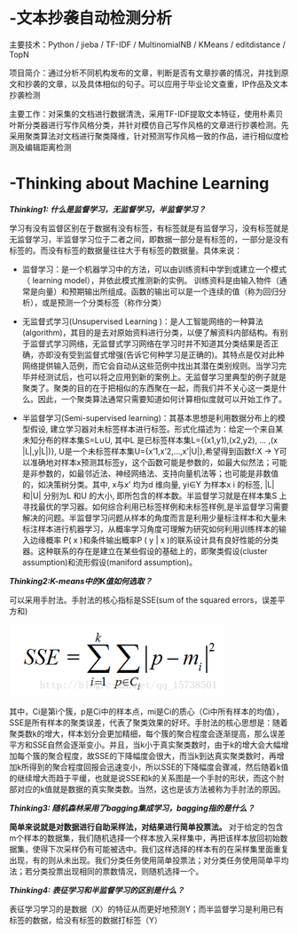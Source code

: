 # -文本抄袭自动检测分析

主要技术：Python / jieba / TF-IDF / MultinomialNB / KMeans / editdistance / TopN

项目简介：通过分析不同机构发布的文章，判断是否有文章抄袭的情况，并找到原文和抄袭的文章，以及具体相似的句子。可以应用于毕业论文查重，IP作品及文本抄袭检测

主要工作：对采集的文档进行数据清洗，采用TF-IDF提取文本特征，使用朴素贝叶斯分类器进行写作风格分类，并针对模仿自己写作风格的文章进行抄袭检测。先采用聚类算法对文档进行聚类降维，针对预测写作风格一致的作品，进行相似度检测及编辑距离检测

# -Thinking about Machine Learning

***Thinking1: 什么是监督学习，无监督学习，半监督学习？***

学习有没有监督区别在于数据有没有标签，有标签就是有监督学习，没有标签就是无监督学习，半监督学习位于二者之间，即数据一部分是有标签的，一部分是没有标签的。而没有标签的数据量往往大于有标签的数据量。具体来说：

* 监督学习：是一个机器学习中的方法，可以由训练资料中学到或建立一个模式（ learning model），并依此模式推测新的实例。
训练资料是由输入物件（通常是向量）和预期输出所组成。函数的输出可以是一个连续的值（称为回归分析），或是预测一个分类标签（称作分类）

* 无监督式学习(Unsupervised Learning )：是人工智能网络的一种算法(algorithm)，其目的是去对原始资料进行分类，以便了解资料内部结构。有别于监督式学习网络，无监督式学习网络在学习时并不知道其分类结果是否正确，亦即没有受到监督式增强(告诉它何种学习是正确的)。其特点是仅对此种网络提供输入范例，而它会自动从这些范例中找出其潜在类别规则。当学习完毕并经测试后，也可以将之应用到新的案例上。无监督学习里典型的例子就是聚类了。聚类的目的在于把相似的东西聚在一起，而我们并不关心这一类是什么。因此，一个聚类算法通常只需要知道如何计算相似度就可以开始工作了。

* 半监督学习(Semi-supervised learning)：其基本思想是利用数据分布上的模型假设, 建立学习器对未标签样本进行标签。形式化描述为：给定一个来自某未知分布的样本集S=L∪U, 其中L 是已标签样本集L={(x1,y1),(x2,y2), … ,(x |L|,y|L|)}, U是一个未标签样本集U={x’1,x’2,…,x’|U|},希望得到函数f:X → Y可以准确地对样本x预测其标签y，这个函数可能是参数的，如最大似然法；可能是非参数的，如最邻近法、神经网络法、支持向量机法等；也可能是非数值的，如决策树分类。其中, x与x’  均为d 维向量, yi∈Y 为样本x i 的标签, |L| 和|U| 分别为L 和U 的大小, 即所包含的样本数。半监督学习就是在样本集S 上寻找最优的学习器。如何综合利用已标签样例和未标签样例,是半监督学习需要解决的问题。半监督学习问题从样本的角度而言是利用少量标注样本和大量未标注样本进行机器学习，从概率学习角度可理解为研究如何利用训练样本的输入边缘概率 P( x )和条件输出概率P ( y | x )的联系设计具有良好性能的分类器。这种联系的存在是建立在某些假设的基础上的，即聚类假设(cluster  assumption)和流形假设(maniford assumption)。

***Thinking2:K-means中的K值如何选取？***
  
   可以采用手肘法。手肘法的核心指标是SSE(sum of the squared errors，误差平方和)

   ![SSE](/SSE.png)

   其中，Ci是第i个簇，p是Ci中的样本点，mi是Ci的质心（Ci中所有样本的均值），SSE是所有样本的聚类误差，代表了聚类效果的好坏。手肘法的核心思想是：随着聚类数k的增大，样本划分会更加精细，每个簇的聚合程度会逐渐提高，那么误差平方和SSE自然会逐渐变小。并且，当k小于真实聚类数时，由于k的增大会大幅增加每个簇的聚合程度，故SSE的下降幅度会很大，而当k到达真实聚类数时，再增加k所得到的聚合程度回报会迅速变小，所以SSE的下降幅度会骤减，然后随着k值的继续增大而趋于平缓，也就是说SSE和k的关系图是一个手肘的形状，而这个肘部对应的k值就是数据的真实聚类数。当然，这也是该方法被称为手肘法的原因。
  
***Thinking3: 随机森林采用了bagging集成学习，bagging指的是什么？***

   **简单来说就是对数据进行自助采样法，对结果进行简单投票法。** 对于给定的包含m个样本的数据集，我们随机选择一个样本放入采样集中，再把该样本放回初始数据集，使得下次采样仍有可能被选中。我们这样选择的样本有的在采样集里面重复出现，有的则从未出现。我们分类任务使用简单投票法；对分类任务使用简单平均法；若分类投票出现相同的票数情况，则随机选择一个。
  
***Thinking4: 表征学习和半监督学习的区别是什么？***

   表征学习学习的是数据（X）的特征从而更好地预测Y；而半监督学习是利用已有标签的数据，给没有标签的数据打标签（Y）








